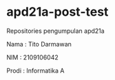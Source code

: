 # apd21a-post-test
Repositories pengumpulan apd21a


Nama  : Tito Darmawan

NIM   : 2109106042

Prodi : Informatika A
